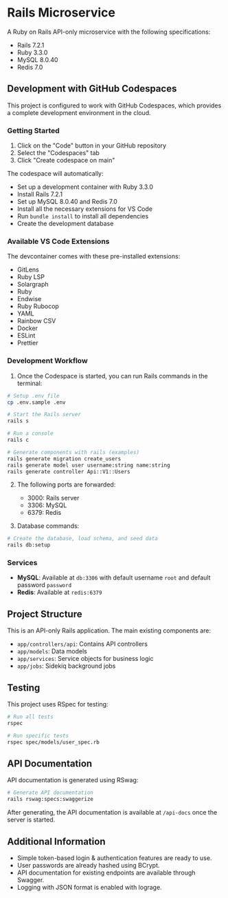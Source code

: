 # Rails Microservice

A Ruby on Rails API-only microservice with the following specifications:
- Rails 7.2.1
- Ruby 3.3.0
- MySQL 8.0.40
- Redis 7.0

## Development with GitHub Codespaces

This project is configured to work with GitHub Codespaces, which provides a complete development environment in the cloud.

### Getting Started

1. Click on the "Code" button in your GitHub repository
2. Select the "Codespaces" tab
3. Click "Create codespace on main"

The codespace will automatically:
- Set up a development container with Ruby 3.3.0
- Install Rails 7.2.1
- Set up MySQL 8.0.40 and Redis 7.0
- Install all the necessary extensions for VS Code
- Run `bundle install` to install all dependencies
- Create the development database

### Available VS Code Extensions

The devcontainer comes with these pre-installed extensions:
- GitLens
- Ruby LSP
- Solargraph
- Ruby
- Endwise
- Ruby Rubocop
- YAML
- Rainbow CSV
- Docker
- ESLint
- Prettier

### Development Workflow

1. Once the Codespace is started, you can run Rails commands in the terminal:

```bash
# Setup .env file
cp .env.sample .env

# Start the Rails server
rails s

# Run a console
rails c

# Generate components with rails (examples)
rails generate migration create_users
rails generate model user username:string name:string
rails generate controller Api::V1::Users
```

2. The following ports are forwarded:
   - 3000: Rails server
   - 3306: MySQL
   - 6379: Redis

3. Database commands:

```bash
# Create the database, load schema, and seed data
rails db:setup
```

### Services

- **MySQL**: Available at `db:3306` with default username `root` and default password `password`
- **Redis**: Available at `redis:6379`

## Project Structure

This is an API-only Rails application. The main existing components are:

- `app/controllers/api`: Contains API controllers
- `app/models`: Data models
- `app/services`: Service objects for business logic
- `app/jobs`: Sidekiq background jobs

## Testing

This project uses RSpec for testing:

```bash
# Run all tests
rspec

# Run specific tests
rspec spec/models/user_spec.rb
```

## API Documentation

API documentation is generated using RSwag:

```bash
# Generate API documentation
rails rswag:specs:swaggerize
```

After generating, the API documentation is available at `/api-docs` once the server is started.

## Additional Information

- Simple token-based login & authentication features are ready to use.
- User passwords are already hashed using BCrypt.
- API documentation for existing endpoints are available through Swagger.
- Logging with JSON format is enabled with lograge.